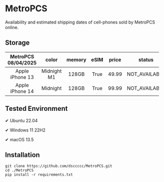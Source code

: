 # MetroPCS
Availability and estimated shipping dates of cell-phones sold by MetroPCS online.
## Storage
|MetroPCS 08/04/2025|color|memory|eSIM|price|status|shipping from|shipping to|
|:--:|:--:|:--:|:--:|:--:|:--:|:--:|:--:|
|Apple iPhone 13|Midnight M1|128GB|True|49.99|NOT_AVAILABLE|08/04/2025|08/11/2025|
|Apple iPhone 14|Midnight|128GB|True|99.99|NOT_AVAILABLE|08/04/2025|08/11/2025|

## Tested Environment
✔ Ubuntu 22.04

✔ Windows 11 22H2

✔ macOS 13.5
## Installation
```
git clone https://github.com/dsccccc/MetroPCS.git
cd ./MetroPCS
pip install -r requirements.txt
```
